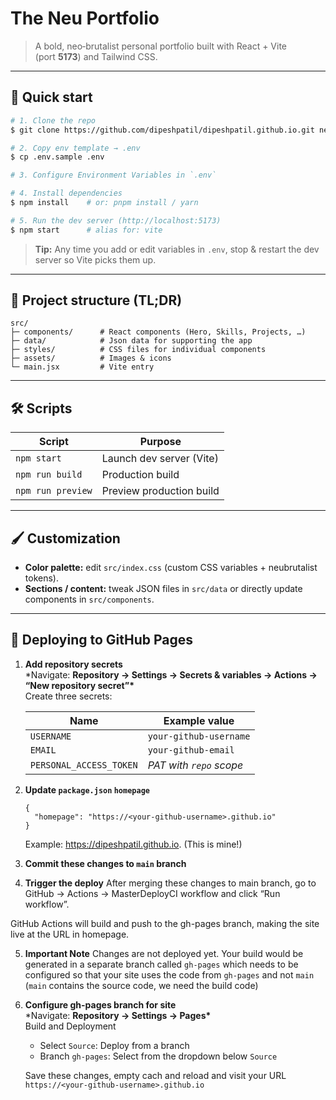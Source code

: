 # The Neu Portfolio

> A bold, neo‑brutalist personal portfolio built with React + Vite (port **5173**) and Tailwind CSS.

---

## 🚀 Quick start

```bash
# 1. Clone the repo
$ git clone https://github.com/dipeshpatil/dipeshpatil.github.io.git neu‑portfolio && cd neu‑portfolio

# 2. Copy env template → .env
$ cp .env.sample .env

# 3. Configure Environment Variables in `.env`

# 4. Install dependencies
$ npm install    # or: pnpm install / yarn

# 5. Run the dev server (http://localhost:5173)
$ npm start      # alias for: vite
```

> **Tip:** Any time you add or edit variables in `.env`, stop & restart the dev server so Vite picks them up.

---

## 📂 Project structure (TL;DR)

```
src/
├─ components/      # React components (Hero, Skills, Projects, …)
├─ data/            # Json data for supporting the app
├─ styles/          # CSS files for individual components
├─ assets/          # Images & icons
└─ main.jsx         # Vite entry
```

---

## 🛠 Scripts

| Script            | Purpose                  |
| ----------------- | ------------------------ |
| `npm start`       | Launch dev server (Vite) |
| `npm run build`   | Production build         |
| `npm run preview` | Preview production build |

---

## 🖌 Customization

- **Color palette:** edit `src/index.css` (custom CSS variables + neubrutalist tokens).
- **Sections / content:** tweak JSON files in `src/data` or directly update components in `src/components`.

---

## 🚢 Deploying to GitHub Pages

1. **Add repository secrets**  
   \*Navigate: **Repository → Settings → Secrets & variables → Actions → “New repository secret”\***  
   Create three secrets:

   | Name                    | Example value           |
   | ----------------------- | ----------------------- |
   | `USERNAME`              | `your‑github‑username`  |
   | `EMAIL`                 | `your‑github‑email`     |
   | `PERSONAL_ACCESS_TOKEN` | _PAT with `repo` scope_ |

2. **Update `package.json` `homepage`**

   ```jsonc
   {
     "homepage": "https://<your‑github‑username>.github.io"
   }
   ```

   Example: https://dipeshpatil.github.io. (This is mine!)

3. **Commit these changes to `main` branch**

4. **Trigger the deploy**
   After merging these changes to main branch, go to GitHub → Actions → MasterDeployCI workflow and click “Run workflow”.

GitHub Actions will build and push to the gh-pages branch, making the site live at the URL in homepage.

5. **Important Note**
   Changes are not deployed yet. Your build would be generated in a separate branch called `gh-pages` which needs to be configured so that your site uses the code from `gh-pages` and not `main` (`main` contains the source code, we need the build code)

6. **Configure gh-pages branch for site**  
   \*Navigate: **Repository → Settings → Pages\***  
    Build and Deployment

   - Select `Source`: Deploy from a branch
   - Branch `gh-pages`: Select from the dropdown below `Source`

   Save these changes, empty cach and reload and visit your URL `https://<your‑github‑username>.github.io`
